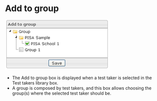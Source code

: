 <!--
created_at: '2012-03-29 15:26:27'
updated_at: '2013-03-13 13:41:45'
authors:
    - 'Jérôme Bogaerts'
contributors:
    - 'Franck Gismondi'
tags:
    - 'Manage Test Takers'
-->

Add to group
============

![](../resources/testtakers-addtogroup.png)

-   The Add to group box is displayed when a test taker is selected in the Test takers library box.
-   A group is composed by test takers, and this box allows choosing the group(s) where the selected test taker should be.



